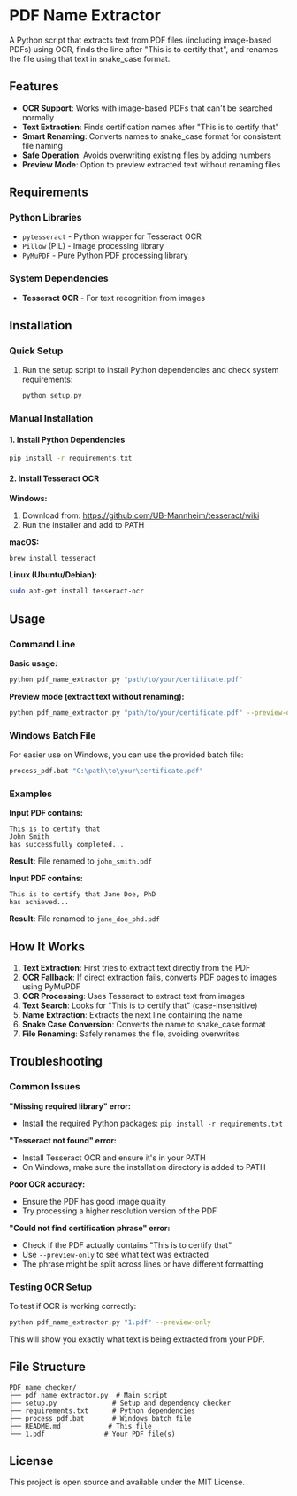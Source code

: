 # PDF Name Extractor

A Python script that extracts text from PDF files (including image-based PDFs) using OCR, finds the line after "This is to certify that", and renames the file using that text in snake_case format.

## Features

- **OCR Support**: Works with image-based PDFs that can't be searched normally
- **Text Extraction**: Finds certification names after "This is to certify that"
- **Smart Renaming**: Converts names to snake_case format for consistent file naming
- **Safe Operation**: Avoids overwriting existing files by adding numbers
- **Preview Mode**: Option to preview extracted text without renaming files

## Requirements

### Python Libraries
- `pytesseract` - Python wrapper for Tesseract OCR
- `Pillow` (PIL) - Image processing library
- `PyMuPDF` - Pure Python PDF processing library

### System Dependencies
- **Tesseract OCR** - For text recognition from images

## Installation

### Quick Setup
1. Run the setup script to install Python dependencies and check system requirements:
   ```bash
   python setup.py
   ```

### Manual Installation

#### 1. Install Python Dependencies
```bash
pip install -r requirements.txt
```

#### 2. Install Tesseract OCR

**Windows:**
1. Download from: https://github.com/UB-Mannheim/tesseract/wiki
2. Run the installer and add to PATH

**macOS:**
```bash
brew install tesseract
```

**Linux (Ubuntu/Debian):**
```bash
sudo apt-get install tesseract-ocr
```

## Usage

### Command Line

**Basic usage:**
```bash
python pdf_name_extractor.py "path/to/your/certificate.pdf"
```

**Preview mode (extract text without renaming):**
```bash
python pdf_name_extractor.py "path/to/your/certificate.pdf" --preview-only
```

### Windows Batch File
For easier use on Windows, you can use the provided batch file:
```cmd
process_pdf.bat "C:\path\to\your\certificate.pdf"
```

### Examples

**Input PDF contains:**
```
This is to certify that
John Smith
has successfully completed...
```

**Result:** File renamed to `john_smith.pdf`

**Input PDF contains:**
```
This is to certify that Jane Doe, PhD
has achieved...
```

**Result:** File renamed to `jane_doe_phd.pdf`

## How It Works

1. **Text Extraction**: First tries to extract text directly from the PDF
2. **OCR Fallback**: If direct extraction fails, converts PDF pages to images using PyMuPDF
3. **OCR Processing**: Uses Tesseract to extract text from images
4. **Text Search**: Looks for "This is to certify that" (case-insensitive)
5. **Name Extraction**: Extracts the next line containing the name
6. **Snake Case Conversion**: Converts the name to snake_case format
7. **File Renaming**: Safely renames the file, avoiding overwrites

## Troubleshooting

### Common Issues

**"Missing required library" error:**
- Install the required Python packages: `pip install -r requirements.txt`

**"Tesseract not found" error:**
- Install Tesseract OCR and ensure it's in your PATH
- On Windows, make sure the installation directory is added to PATH

**Poor OCR accuracy:**
- Ensure the PDF has good image quality
- Try processing a higher resolution version of the PDF

**"Could not find certification phrase" error:**
- Check if the PDF actually contains "This is to certify that"
- Use `--preview-only` to see what text was extracted
- The phrase might be split across lines or have different formatting

### Testing OCR Setup

To test if OCR is working correctly:
```bash
python pdf_name_extractor.py "1.pdf" --preview-only
```

This will show you exactly what text is being extracted from your PDF.

## File Structure

```
PDF_name_checker/
├── pdf_name_extractor.py  # Main script
├── setup.py              # Setup and dependency checker
├── requirements.txt      # Python dependencies
├── process_pdf.bat       # Windows batch file
├── README.md            # This file
└── 1.pdf               # Your PDF file(s)
```

## License

This project is open source and available under the MIT License.
